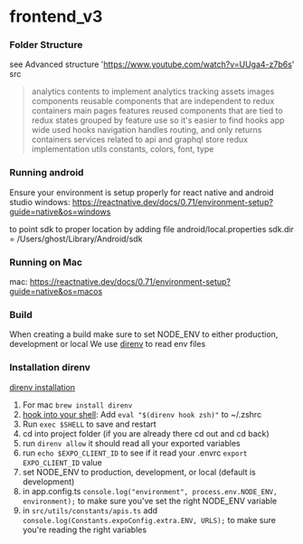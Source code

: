 # frontend_v3

### Folder Structure
see Advanced structure 'https://www.youtube.com/watch?v=UUga4-z7b6s'
src
>analytics
    contents to implement analytics tracking
> assets
    images
>components
    reusable components that are independent to redux
>containers
    main pages
>features
    reused components that are tied to redux states
    grouped by feature use so it's easier to find
>hooks
    app wide used hooks
>navigation
    handles routing, and only returns containers
>services
    related to api and graphql
>store 
    redux implementation
>utils
    constants, colors, font, type


### Running android
Ensure your environment is setup properly for react native and android studio
windows: https://reactnative.dev/docs/0.71/environment-setup?guide=native&os=windows 

to point sdk to proper location by adding file
android/local.properties
sdk.dir = /Users/ghost/Library/Android/sdk

### Running on Mac
mac: https://reactnative.dev/docs/0.71/environment-setup?guide=native&os=macos


### Build
When creating a build make sure to set NODE_ENV to either production, development or local
We use [direnv](https://direnv.net/docs/installation.html) to read env files

### Installation direnv
[direnv installation](https://direnv.net/docs/installation.html)

1. For mac `brew install direnv`
2. [hook into your shell](https://direnv.net/docs/hook.html): Add `eval "$(direnv hook zsh)"` to ~/.zshrc
3. Run `exec $SHELL` to save and restart 
4. cd into project folder (if you are already there cd out and cd back)
5. run `direnv allow` it should read all your exported variables
6. run `echo $EXPO_CLIENT_ID` to see if it read your .envrc `export EXPO_CLIENT_ID` value
7. set NODE_ENV to production, development, or local (default is development)
8.  in app.config.ts `console.log("environment", process.env.NODE_ENV, environment);` to make sure you've set the right NODE_ENV variable
9. in `src/utils/constants/apis.ts` add `console.log(Constants.expoConfig.extra.ENV, URLS);` to make sure you're reading the right variables
